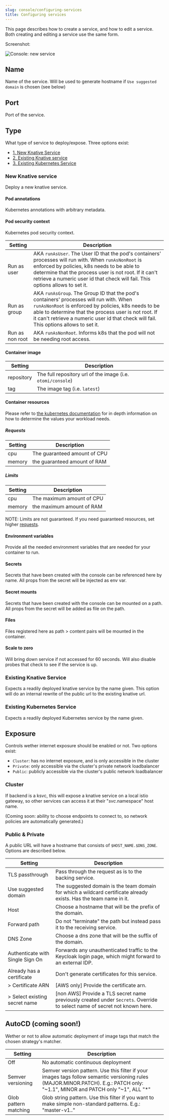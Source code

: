 ```yaml
---
slug: console/configuring-services
title: Configuring services
---
```


This page describes how to create a service, and how to edit a service. Both creating and editing a service use the same form.

Screenshot:

![Console: new service](img/console-new-service.png)

## Name

Name of the service. Will be used to generate hostname if `Use suggested domain` is chosen (see below)

## Port

Port of the service.

## Type

What type of service to deploy/expose. Three options exist:

- [1. New Knative Service](#1-knative-service)
- [2. Existing Knative service](#2-existing-knative-service)
- [3. Existing Kubernetes Service](#3-existing-kubernetes-service)

### New Knative service

Deploy a new knative service.

#### Pod annotations

Kubernetes annotations with arbitrary metadata.

#### Pod security context

Kubernetes pod security context.

| Setting                    | Description                                                 |
| -------------------------- | ----------------------------------------------------------- |
| Run as user | AKA `runAsUser`. The User ID that the pod's containers' processes will run with. When `runAsNonRoot` is enforced by policies, k8s needs to be able to determine that the process user is not root. If it can't retrieve a numeric user id that check will fail. This options allows to set it. |
| Run as group | AKA `runAsGroup`. The Group ID that the pod's containers' processes will run with. When `runAsNonRoot` is enforced by policies, k8s needs to be able to determine that the process user is not root. If it can't retrieve a numeric user id that check will fail. This options allows to set it. |
| Run as non root | AKA `runAsNonRoot`. Informs k8s that the pod will not be needing root access. |

#### Container image

| Setting                    | Description                                                 |
| -------------------------- | ----------------------------------------------------------- |
| repository | The full repository url of the image (i.e. `otomi/console`) |
| tag        | The image tag (i.e. `latest`)                               |

#### Container resources

Please refer to [the kubernetes documentation](https://kubernetes.io/docs/concepts/configuration/manage-resources-containers/) for in depth information on how to determine the values your workload needs.

##### Requests

| Setting                    | Description                                                 |
| -------------------------- | ----------------------------------------------------------- |
| cpu | The guaranteed amount of CPU |
| memory        | the guaranteed amount of RAM                               |

##### Limits

| Setting                    | Description                                                 |
| -------------------------- | ----------------------------------------------------------- |
| cpu | The maximum amount of CPU |
| memory        | the maximum amount of RAM                               |

NOTE: Limits are not guaranteed. If you need guaranteed resources, set higher [requests](#141-requests).

#### Environment variables

Provide all the needed environment variables that are needed for your container to run.

#### Secrets

Secrets that have been created with the console can be referenced here by name. All props from the secret will be injected as env var.

#### Secret mounts

Secrets that have been created with the console can be mounted on a path. All props from the secret will be added as file on the path.

#### Files

Files registered here as path > content pairs will be mounted in the container.

#### Scale to zero

Will bring down service if not accessed for 60 seconds. Will also disable probes that check to see if the service is up.

### Existing Knative Service

Expects a readily deployed knative service by the name given. This option will do an internal rewrite of the public url to the existing knative url.

### Existing Kubernetes Service

Expects a readily deployed Kubernetes service by the name given.

## Exposure

Controls wether internet exposure should be enabled or not. Two options exist:

- `Cluster`: has no internet exposure, and is only accessible in the cluster
- `Private`: only accessible via the cluster's private network loadbalancer
- `Public`: publicly accessible via the cluster's public network loadbalancer

### Cluster

If backend is a ksvc, this will expose a knative service on a local istio gateway, so other services can access it at their "$svc.$namespace" host name.

(Coming soon: ability to choose endpoints to connect to, so network policies are automatically generated.)
    
### Public & Private

A public URL will have a hostname that consists of `$HOST_NAME.$DNS_ZONE`. Options are described below.

| Setting | Description |
| --- | --- |
| TLS passthrough | Pass through the request as is to the backing service. |
| Use suggested domain | The suggested domain is the team domain for which a wildcard certificate already exists. Has the team name in it. |
| Host | Choose a hostname that will be the prefix of the domain. |
| Forward path | Do not "terminate" the path but instead pass it to the receiving service. |
| DNS Zone | Choose a dns zone that will be the suffix of the domain. |
| Authenticate with Single Sign On | Forwards any unauthenticated traffic to the Keycloak login page, which might forward to an external IDP. |
| Already has a certificate | Don't generate certificates for this service. |
| > Certificate ARN | [AWS only] Provide the certificate arn. |
| > Select existing secret name | [non AWS] Provide a TLS secret name previously created under `Secrets`. Override to select name of secret not known here. |

## AutoCD (coming soon!)

Wether or not to allow automatic deployment of image tags that match the chosen strategy's matcher.

| Setting | Description |
| --- | --- |
| Off | No automatic continuous deployment |
| Semver versioning | Semver version pattern. Use this filter if your images tags follow semantic versioning rules (MAJOR.MINOR.PATCH). E.g.: PATCH only: "~1.1", MINOR and PATCH only "~1", ALL "\*" |
| Glob pattern matching | Glob string pattern. Use this filter if you want to make simple non-standard patterns. E.g.: "master-v1._._" |
